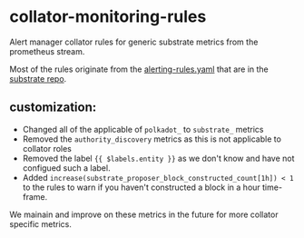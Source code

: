 # collator-monitoring-rules
Alert manager collator rules for generic substrate metrics from the prometheus stream.

Most of the rules originate from the [alerting-rules.yaml](https://raw.githubusercontent.com/paritytech/substrate/master/.maintain/monitoring/alerting-rules/alerting-rules.yaml) that are in the [substrate repo](https://github.com/paritytech/substrate).

## customization:
- Changed all of the applicable of `polkadot_` to `substrate_` metrics
- Removed the `authority_discovery` metrics as this is not applicable to collator roles
- Removed the label `{{ $labels.entity }}` as we don't know and have not configued such a label. 
- Added `increase(substrate_proposer_block_constructed_count[1h]) < 1` to the rules to warn if you haven't constructed a block in a hour time-frame.

We mainain and improve on these metrics in the future for more collator specific metrics. 
